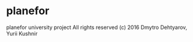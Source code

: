# planefor
planefor university project
All rights reserved (c) 2016
Dmytro Dehtyarov, Yurii Kushnir
